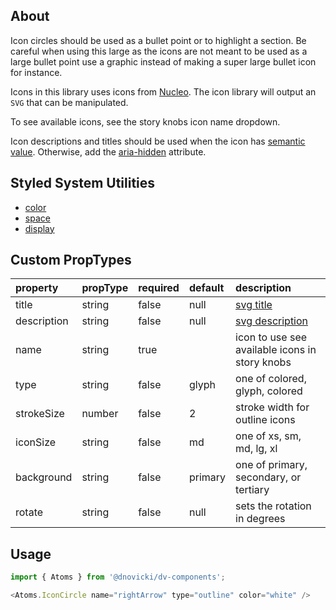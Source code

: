 ## About
Icon circles should be used as a bullet point or to highlight a section. Be careful when using this large
as the icons are not meant to be used as a large bullet point use a graphic instead of making a super large
bullet icon for instance.

Icons in this library uses icons from [Nucleo](https://nucleoapp.com/premium-icons).
The icon library will output an `SVG` that can be manipulated.

To see available icons, see the story knobs icon name dropdown.

Icon descriptions and titles should be used when the icon has [semantic value](https://en.wikipedia.org/wiki/Semantic_HTML). Otherwise, add the [aria-hidden](https://www.w3.org/WAI/standards-guidelines/aria/) attribute.

## Styled System Utilities
* [color](https://jxnblk.com/styled-system/api#color-responsive)
* [space](https://jxnblk.com/styled-system/api#space-responsive)
* [display](https://jxnblk.com/styled-system/api#layout)

## Custom PropTypes
| property    | propType | required | default | description                                                                      |
|:------------|:---------|:---------|:--------|:---------------------------------------------------------------------------------|
| title       | string   | false    | null    | [svg title](https://developer.mozilla.org/en-US/docs/Web/SVG/Element/title)      |
| description | string   | false    | null    | [svg description](https://developer.mozilla.org/en-US/docs/Web/SVG/Element/desc) |
| name        | string   | true     |         | icon to use see available icons in story knobs                                   |
| type        | string   | false    | glyph   | one of colored, glyph, colored                                                   |
| strokeSize  | number   | false    | 2       | stroke width for outline icons                                                   |
| iconSize    | string   | false    | md      | one of xs, sm, md, lg, xl                                                        |
| background  | string   | false    | primary | one of primary, secondary, or tertiary                                           |
| rotate      | string   | false    | null    | sets the rotation in degrees                                                     |


## Usage
~~~javascript
import { Atoms } from '@dnovicki/dv-components';

<Atoms.IconCircle name="rightArrow" type="outline" color="white" />
~~~
